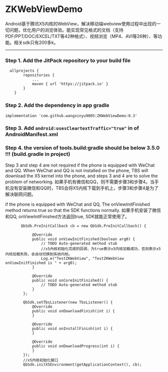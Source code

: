 # ZKWebViewDemo
Android基于腾讯X5内核的WebView，解决移动端webview使用过程中出现的一切问题，优化用户的浏览体验。能实现常见格式的文档（支持PDF/PPT/DOC/EXCEL/TXT等42种格式）、视频浏览（MP4、AVI等26种）、等功能。相关sdk只有200多k。

---

### Step 1. Add the JitPack repository to your build file
```
  allprojects {
		repositories {
			...
			maven { url 'https://jitpack.io' }
		}
	}
```

### Step 2. Add the dependency in app gradle
```
implementation 'com.github.wangxinyu9005:ZKWebViewDemo:0.3'
```

### Step 3. Add `android:usesCleartextTraffic="true"` in <Application> of AndroidManifest.xml

### Step 4. the version of tools.build:gradle should be below 3.5.0 !!! (build.gradle in project)

Step 3 and step 4 are not required if the phone is equipped with WeChat and QQ.
When WeChat and QQ is not installed on the phone, TBS will download the X5 kernel into the phone, and steps 3 and 4 are to solve the problem of networking.
如果手机有微信和QQ，则不需要步骤3和步骤4。当手机没有安装微信和QQ时，TBS会将X5内核下载到手机上，步骤3和步骤4是为了解决联网问题。

if the phone is equipped with WeChat and QQ, The onViewInitFinished method returns true so that the SDK functions normally.
如果手机安装了微信和QQ, onViewInitFinished方法返回true, SDK就能正常使用了。
```
       QbSdk.PreInitCallback cb = new QbSdk.PreInitCallback() {

            @Override
            public void onViewInitFinished(boolean arg0) {
                // TODO Auto-generated method stub
                //x5內核初始化完成的回调，为true表示x5内核加载成功，否则表示x5内核加载失败，会自动切换到系统内核。
                Log.e("TestZKWebView", "TestZKWebView onViewInitFinished is " + arg0);
            }

            @Override
            public void onCoreInitFinished() {
                // TODO Auto-generated method stub
            }
        };

        QbSdk.setTbsListener(new TbsListener() {
            @Override
            public void onDownloadFinish(int i) {
            }

            @Override
            public void onInstallFinish(int i) {
            }

            @Override
            public void onDownloadProgress(int i) {
            }
        });
        //x5内核初始化接口
        QbSdk.initX5Environment(getApplicationContext(), cb);
```
